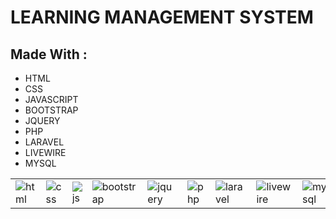 <body>
    <h1>LEARNING MANAGEMENT SYSTEM</h1>
    <h2>Made With :</h2>
<ul>
    <li>HTML</li>
    <li>CSS</li>
    <li>JAVASCRIPT</li>
    <li>BOOTSTRAP</li>
    <li>JQUERY</li>
    <li>PHP</li>
    <li>LARAVEL</li>
    <li>LIVEWIRE</li>
    <li>MYSQL</li>
</ul>
    <table>
        <tr>
            <td><img src="https://drive.google.com/uc?id=1zzk_friTLMLh8S0hCbIpuoUm7HampW48" alt="html"></td>
            <td><img src="https://drive.google.com/uc?id=1DxhBusBfCQYsI16K4GNK-M1kWqCd8hIM" alt="css"></td>
            <td><img src="https://drive.google.com/uc?id=1i_2utwzhNMT8gtFECOyL9VDwIBDsmd1S" alt="js"></td>
            <td><img src="https://drive.google.com/uc?id=1-cAKFsUIw8vB_T1ijrumx6Ve8jm3Bi2t" alt="bootstrap"></td>
            <td><img src="https://drive.google.com/uc?id=1_iGEH8mV2pWHrWvJaT64m9gsRRiCEVSu" alt="jquery"></td>
            <td><img src="https://drive.google.com/uc?id=1nlP1obtiLULr95mgSX9IW_S78p9TTt4Y" alt="php"></td>
            <td><img src="https://drive.google.com/uc?id=14XeZq-XaIr82U_CgLt7dcIqqvTAnV_4e" alt="laravel"></td>
            <td><img src="https://drive.google.com/uc?id=1cMwPcHb259MXh5rFWOM-pzK6lP_PKsz6" alt="livewire"></td>
            <td><img src="https://drive.google.com/uc?id=1ao8PzV4bbrsb3Fh2O7-yDXt-24TEwMTQ" alt="mysql"></td>
        </tr>
    </table>
</body>

